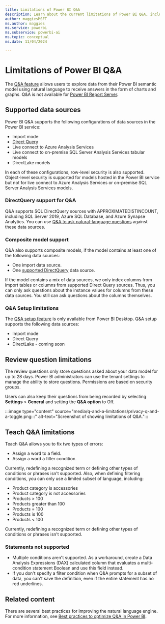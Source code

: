 ```yaml
---
title: Limitations of Power BI Q&A
description: Learn about the current limitations of Power BI Q&A, including the supported data sources, review question limitations, and teach Q&A limitations.
author: maggiesMSFT
ms.author: maggies
ms.service: powerbi
ms.subservice: powerbi-ai
ms.topic: conceptual
ms.date: 11/04/2024

---
```

# Limitations of Power BI Q&A

The [Q&A feature](../consumer/end-user-q-and-a.md) allows users to explore data from their Power BI semantic model using natural language to receive answers in the form of charts and graphs. Q&A is not available for [Power BI Report Server](../report-server/install-powerbi-desktop.md).  

## Supported data sources

Power BI Q&A supports the following configurations of data sources in the Power BI service:

- Import mode
- [Direct Query](#teach-qa-limitations) 
- Live connect to Azure Analysis Services
- Live connect to on-premise SQL Server Analysis Services tabular models
- DirectLake models

In each of these configurations, row-level security is also supported. Object-level security is supported for models hosted in the Power BI service but not for live connect to Azure Analysis Services or on-premise SQL Server Analysis Services models.

### DirectQuery support for Q&A

Q&A supports SQL DirectQuery sources with APPROXIMATEDISTINCOUNT, including SQL Server 2019, Azure SQL Database, and Azure Synapse Analytics. You can use [Q&A to ask natural-language questions](../connect-data/desktop-directquery-about.md) against these data sources. 

### Composite model support

Q&A also supports composite models, if the model contains at least one of the following data sources:

- One import data source.
- One [supported DirectQuery](#teach-qa-limitations) data source.

If the model contains a mix of data sources, we only index columns from import tables or columns from supported Direct Query sources. Thus, you can only ask questions about the instance values for columns from these data sources. You still can ask questions about the columns themselves. 

### Q&A Setup limitations 

The [Q&A setup feature](q-and-a-tooling-teach-q-and-a.md) is only available from Power BI Desktop. Q&A setup supports the following data sources: 

- Import mode  
- Direct Query   
- DirectLake - coming soon 

## Review question limitations

The review questions only store questions asked about your data model for up to 28 days. Power BI administrators can use the tenant settings to manage the ability to store questions. Permissions are based on security groups. 

Users can also keep their questions from being recorded by selecting **Settings** > **General** and setting the **Q&A option** to Off.

:::image type="content" source="media/q-and-a-limitations/privacy-q-and-a-toggle.png:::" alt-text="Screenshot of showing limitations of Q&A.":::

## Teach Q&A limitations

Teach Q&A allows you to fix two types of errors:

- Assign a word to a field.
- Assign a word a filter condition.

Currently, redefining a recognized term or defining other types of conditions or phrases isn't supported. Also, when defining filtering conditions, you can only use a limited subset of language, including:

- Product category is accessories
- Product category is not accessories
- Products > 100
- Products greater than 100
- Products = 100
- Products is 100
- Products < 100

Currently, redefining a recognized term or defining other types of conditions or phrases isn't supported.

### Statements not supported

- Multiple conditions aren't supported. As a workaround, create a Data Analysis Expressions (DAX) calculated column that evaluates a multi-condition statement Boolean and use this field instead.
- If you don't specify a filter condition when Q&A prompts for a subset of data, you can't save the definition, even if the entire statement has no red underlines.

## Related content

There are several best practices for improving the natural language engine. For more information, see [Best practices to optimize Q&A in Power BI](q-and-a-best-practices.md).
